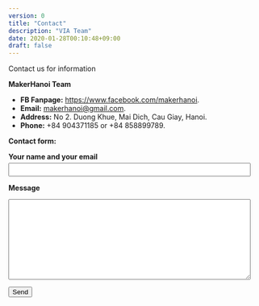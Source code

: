 ```yaml
---
version: 0
title: "Contact"
description: "VIA Team"
date: 2020-01-28T00:10:48+09:00
draft: false
---
```


Contact us for information

**MakerHanoi Team**

- **FB Fanpage:** <https://www.facebook.com/makerhanoi>.
- **Email:** makerhanoi@gmail.com.
- **Address:** No 2. Duong Khue, Mai Dich, Cau Giay, Hanoi.
- **Phone:** +84 904371185 or +84 858899789.


**Contact form:**


<form id="contact-form"
  action="https://formspree.io/f/meqpylya"
  method="POST">

<b>Your name and your email</b>
<input class="input" type="email" name="_replyto">

<b>Message</b>
<textarea class="input" name="message"></textarea>

  <button type="submit" class="button">Send</button>
</form>

<style>
    #contact-form {
    }
    #contact-form input, #contact-form textarea {
        display: block;
        max-width: 100%;
        width: 30rem;
        margin-top: 0.25rem;
        margin-bottom: 0.5rem;
        padding: 0.25rem;
    }
    #contact-form textarea {
        height: 10rem;
    }
</style>

